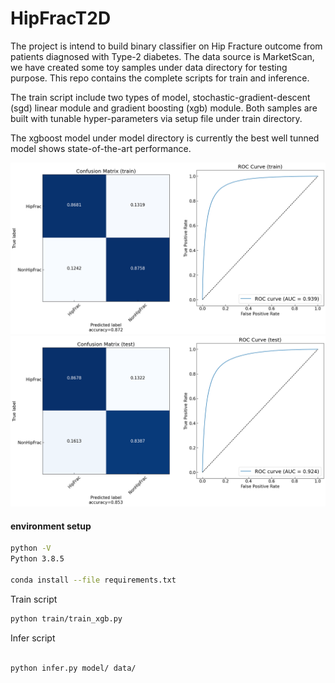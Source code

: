 # HipFracT2D

The project is intend to build binary classifier on Hip Fracture outcome from patients diagnosed with Type-2 diabetes. The data source is MarketScan, we have created some toy samples under data directory for testing purpose. This repo contains the complete scripts for train and inference. 

The train script include two types of model, stochastic-gradient-descent (sgd) linear module and gradient boosting (xgb) module. Both samples are built with tunable hyper-parameters via setup file under train directory. 

The xgboost model under model directory is currently the best well tunned model shows state-of-the-art performance. 

![alt text](https://github.com/chengjianshi/HipFracT2D/blob/main/figure/best_mdoel_train_cm_roc.png "train confusion matrix")
![alt text](https://github.com/chengjianshi/HipFracT2D/blob/main/figure/best_model_test_cm_roc.png "test confusion matrix")

#### environment setup 

```bash
python -V 
Python 3.8.5

conda install --file requirements.txt
```

Train script 

```bash
python train/train_xgb.py 
```

Infer script 

```bash

python infer.py model/ data/ 

```

